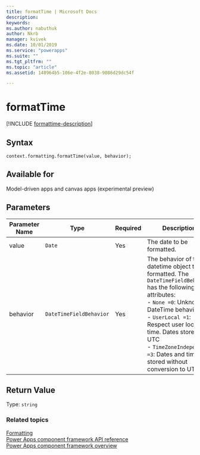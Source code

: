 ```yaml
---
title: formatTime | Microsoft Docs
description: 
keywords:
ms.author: nabuthuk
author: Nkrb
manager: kvivek
ms.date: 10/01/2019
ms.service: "powerapps"
ms.suite: ""
ms.tgt_pltfrm: ""
ms.topic: "article"
ms.assetid: 148964b5-106e-4f2e-8038-9086d29dc54f

---
```


# formatTime

[!INCLUDE [formattime-description](includes/formattime-description.md)]

## Syntax

`context.formatting.formatTime(value, behavior);`

## Available for 

Model-driven apps and canvas apps (experimental preview)

## Parameters

| Parameter Name|Type|Required|Description|
| ------------- |----|--------|-----------|
|value|`Date`|Yes|The date to be formatted.|
|behavior|`DateTimeFieldBehavior`|Yes|The behavior of the datetime object to be formatted. The `DateTimeFieldBehavior` has the following attributes:<br/>- `None =0`: Unknown DateTime behavior <br/>- `UserLocal =1`: Respect user local time. Dates stored as UTC<br/>- `TimeZoneIndependent =3`: Dates and time stored without conversion to UTC|

## Return Value

Type: `string`


### Related topics

[Formatting](../formatting.md)<br/>
[Power Apps component framework API reference](../../reference/index.md)<br/>
[Power Apps component framework overview](../../overview.md)